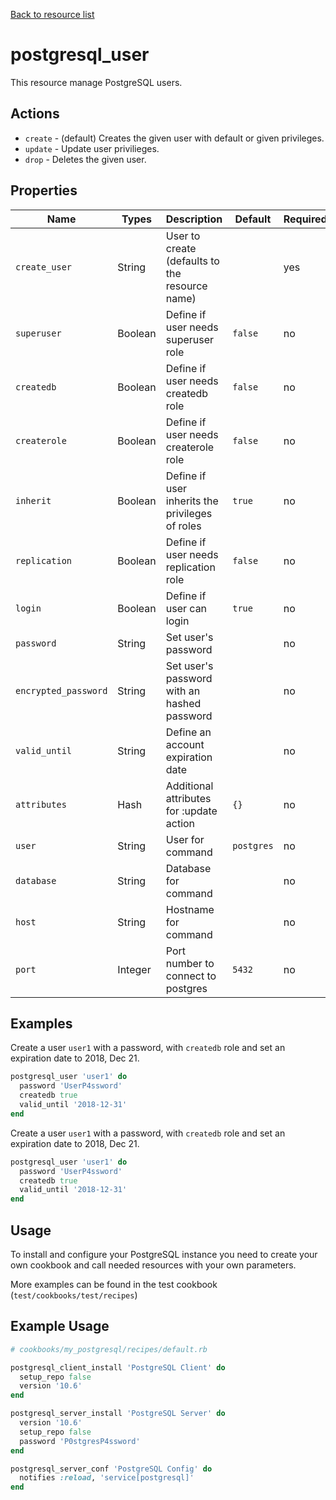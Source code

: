 [Back to resource list](../README.md#Resources)

# postgresql_user

This resource manage PostgreSQL users.

## Actions

- `create` - (default) Creates the given user with default or given privileges.
- `update` - Update user privilieges.
- `drop` - Deletes the given user.

## Properties

| Name                 | Types   | Description                                     | Default    | Required?
| -------------------- | ------- | ----------------------------------------------- | ---------- | ---------
| `create_user`        | String  | User to create (defaults to the resource name)  |            | yes
| `superuser`          | Boolean | Define if user needs superuser role             | `false`    | no
| `createdb`           | Boolean | Define if user needs createdb role              | `false`    | no
| `createrole`         | Boolean | Define if user needs createrole role            | `false`    | no
| `inherit`            | Boolean | Define if user inherits the privileges of roles | `true`     | no
| `replication`        | Boolean | Define if user needs replication role           | `false`    | no
| `login`              | Boolean | Define if user can login                        | `true`     | no
| `password`           | String  | Set user's password                             |            | no
| `encrypted_password` | String  | Set user's password with an hashed password     |            | no
| `valid_until`        | String  | Define an account expiration date               |            | no
| `attributes`         | Hash    | Additional attributes for :update action        | `{}`       | no
| `user`               | String  | User for command                                | `postgres` | no
| `database`           | String  | Database for command                            |            | no
| `host`               | String  | Hostname for command                            |            | no
| `port`               | Integer | Port number to connect to postgres              | `5432`     | no

## Examples

Create a user `user1` with a password, with `createdb` role and set an expiration date to 2018, Dec 21.

```ruby
postgresql_user 'user1' do
  password 'UserP4ssword'
  createdb true
  valid_until '2018-12-31'
end
```

Create a user `user1` with a password, with `createdb` role and set an expiration date to 2018, Dec 21.

```ruby
postgresql_user 'user1' do
  password 'UserP4ssword'
  createdb true
  valid_until '2018-12-31'
end
```

## Usage

To install and configure your PostgreSQL instance you need to create your own cookbook and call needed resources with your own parameters.

More examples can be found in the test cookbook (`test/cookbooks/test/recipes`)

## Example Usage

```ruby
# cookbooks/my_postgresql/recipes/default.rb

postgresql_client_install 'PostgreSQL Client' do
  setup_repo false
  version '10.6'
end

postgresql_server_install 'PostgreSQL Server' do
  version '10.6'
  setup_repo false
  password 'P0stgresP4ssword'
end

postgresql_server_conf 'PostgreSQL Config' do
  notifies :reload, 'service[postgresql]'
end
```
